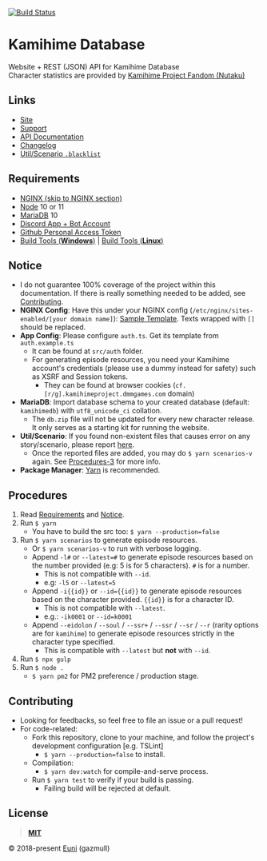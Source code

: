 [![Build Status](https://travis-ci.org/gazmull/kamihime-database.svg?branch=master)](https://travis-ci.org/gazmull/kamihime-database)
# Kamihime Database
Website + REST (JSON) API for Kamihime Database
<br> Character statistics are provided by [Kamihime Project Fandom (Nutaku)](https://kamihime-project.fandom.com)

## Links
- [Site](https://kamihimedb.thegzm.space)
- [Support](http://support.thegzm.space)
- [API Documentation](https://docs.thegzm.space/kamihime-database)
- [Changelog](/CHANGELOG.md)
- [Util/Scenario `.blacklist`](https://gist.github.com/gazmull/45cd187e4a476795bcef630a8018e1a6)

## Requirements
- [NGINX (skip to NGINX section)](http://blog.danyll.com/setting-up-express-with-nginx-and-pm2/)
- [Node](https://nodejs.org) 10 or 11
- [MariaDB](https://mariadb.org) 10
- [Discord App + Bot Account](https://discordapp.com/developers/applications/me)
- [Github Personal Access Token](https://github.com/settings/tokens)
- [Build Tools (**Windows**)](https://github.com/felixrieseberg/windows-build-tools) | [Build Tools (**Linux**)](https://superuser.com/questions/352000/whats-a-good-way-to-install-build-essentials-all-common-useful-commands-on)

## Notice
- I do not guarantee 100% coverage of the project within this documentation. If there is really something needed to be added, see [Contributing](#Contributing).
- **NGINX Config**: Have this under your NGINX config (`/etc/nginx/sites-enabled/[your domain name]`): [Sample Template](https://gist.github.com/gazmull/85ea4cacc30647d8afc8ef910b2291a7). Texts wrapped with `[]` should be replaced.
- **App Config**: Please configure `auth.ts`. Get its template from `auth.example.ts`
    - It can be found at `src/auth` folder.
    - For generating episode resources, you need your Kamihime account's credentials (please use a dummy instead for safety) such as XSRF and Session tokens.
      - They can be found at browser cookies (`cf.[r/g].kamihimeproject.dmmgames.com` domain)
- **MariaDB**: Import database schema to your created database (default: `kamihimedb`) with `utf8_unicode_ci` collation.
    - The `db.zip` file will not be updated for every new character release. It only serves as a starting kit for running the website.
- **Util/Scenario**: If you found non-existent files that causes error on any story/scenario, please report [here](https://gist.github.com/gazmull/45cd187e4a476795bcef630a8018e1a6).
    - Once the reported files are added, you may do `$ yarn scenarios-v` again. See [Procedures-3](#Procedures) for more info.
- **Package Manager**: [Yarn](https://yarnpkg.com/en/docs/getting-started) is recommended.

## Procedures
1. Read [Requirements](#Requirements) and [Notice](#Notice).
2. Run `$ yarn`
    - You have to build the src too: `$ yarn --production=false`
3. Run `$ yarn scenarios` to generate episode resources.
    - Or `$ yarn scenarios-v` to run with verbose logging.
    - Append `-l#` or `--latest=#` to generate episode resources based on the number provided (e.g: 5 is for 5 characters). `#` is for a number.
        - This is not compatible with `--id`.
        - e.g: `-l5` or `--latest=5`
    - Append `-i{{id}}` or `--id={{id}}` to generate episode resources based on the character provided. `{{id}}` is for a character ID.
        - This is not compatible with `--latest`.
        - e.g.: `-ik0001` or `--id=k0001`
    - Append `--eidolon` / `--soul` / `--ssr+` / `--ssr` / `--sr` / `--r` (rarity options are for `kamihime`) to generate episode resources strictly in the character type specified.
        - This is compatible with `--latest` but **not** with `--id`.
4. Run `$ npx gulp`
5. Run `$ node .`
    - `$ yarn pm2` for PM2 preference / production stage.

## Contributing
- Looking for feedbacks, so feel free to file an issue or a pull request!
- For code-related:
    - Fork this repository, clone to your machine, and follow the project's development configuration [e.g. TSLint]
        - `$ yarn --production=false` to install.
    - Compilation:
      - `$ yarn dev:watch` for compile-and-serve process.
    - Run `$ yarn test` to verify if your build is passing.
        - Failing build will be rejected at default.

## License
> [**MIT**](/LICENSE)

© 2018-present [Euni](https://github.com/gazmull) (gazmull)
